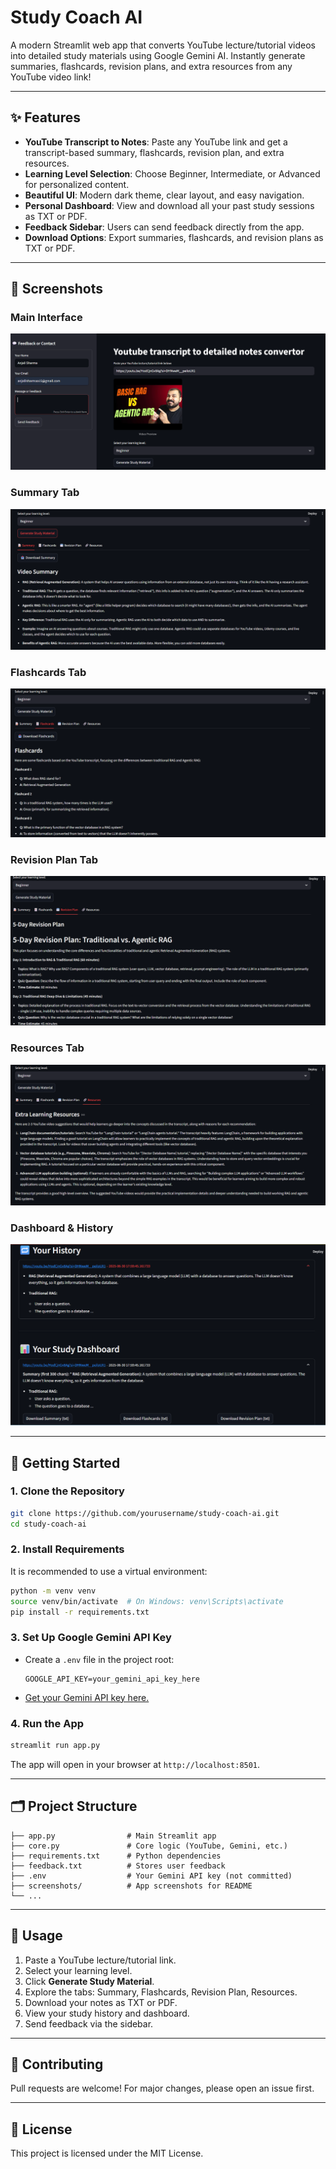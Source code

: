 # Study Coach AI

A modern Streamlit web app that converts YouTube lecture/tutorial videos into detailed study materials using Google Gemini AI. Instantly generate summaries, flashcards, revision plans, and extra resources from any YouTube video link!

---

## ✨ Features

- **YouTube Transcript to Notes**: Paste any YouTube link and get a transcript-based summary, flashcards, revision plan, and extra resources.
- **Learning Level Selection**: Choose Beginner, Intermediate, or Advanced for personalized content.
- **Beautiful UI**: Modern dark theme, clear layout, and easy navigation.
- **Personal Dashboard**: View and download all your past study sessions as TXT or PDF.
- **Feedback Sidebar**: Users can send feedback directly from the app.
- **Download Options**: Export summaries, flashcards, and revision plans as TXT or PDF.

---

## 📸 Screenshots

### Main Interface
![Main Interface](screenshots/main_interface.png)

### Summary Tab
![Summary Tab](screenshots/summary_tab.png)

### Flashcards Tab
![Flashcards Tab](screenshots/flashcards_tab.png)

### Revision Plan Tab
![Revision Plan Tab](screenshots/revision_tab.png)

### Resources Tab
![Resources Tab](screenshots/resources_tab.png)

### Dashboard & History
![Dashboard & History](screenshots/dashboard_history.png)

---

## 🚀 Getting Started

### 1. Clone the Repository
```bash
git clone https://github.com/yourusername/study-coach-ai.git
cd study-coach-ai
```

### 2. Install Requirements
It is recommended to use a virtual environment:
```bash
python -m venv venv
source venv/bin/activate  # On Windows: venv\Scripts\activate
pip install -r requirements.txt
```

### 3. Set Up Google Gemini API Key
- Create a `.env` file in the project root:
  ```
  GOOGLE_API_KEY=your_gemini_api_key_here
  ```
- [Get your Gemini API key here.](https://ai.google.dev/gemini-api/docs/get-api-key)

### 4. Run the App
```bash
streamlit run app.py
```

The app will open in your browser at `http://localhost:8501`.

---

## 🗂️ Project Structure
```
├── app.py                # Main Streamlit app
├── core.py               # Core logic (YouTube, Gemini, etc.)
├── requirements.txt      # Python dependencies
├── feedback.txt          # Stores user feedback
├── .env                  # Your Gemini API key (not committed)
├── screenshots/          # App screenshots for README
└── ...
```

---

## 📝 Usage
1. Paste a YouTube lecture/tutorial link.
2. Select your learning level.
3. Click **Generate Study Material**.
4. Explore the tabs: Summary, Flashcards, Revision Plan, Resources.
5. Download your notes as TXT or PDF.
6. View your study history and dashboard.
7. Send feedback via the sidebar.

---

## 🤝 Contributing
Pull requests are welcome! For major changes, please open an issue first.

---

## 📄 License
This project is licensed under the MIT License.
